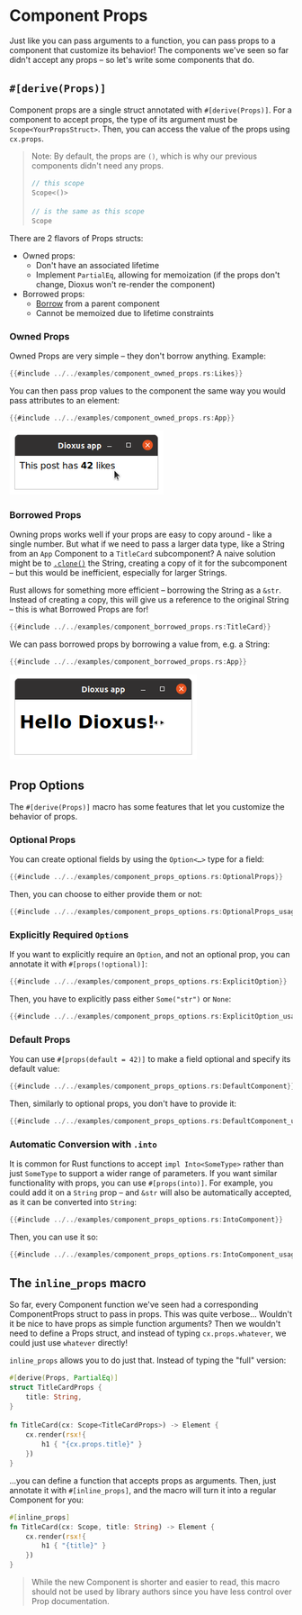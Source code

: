 # Component Props

Just like you can pass arguments to a function, you can pass props to a component that customize its behavior! The components we've seen so far didn't accept any props – so let's write some components that do.

## `#[derive(Props)]`

Component props are a single struct annotated with `#[derive(Props)]`. For a component to accept props, the type of its argument must be `Scope<YourPropsStruct>`. Then, you can access the value of the props using `cx.props`.

> Note: By default, the props are `()`, which is why our previous components didn't need any props.
> 
>```rust
>// this scope
>Scope<()>
>
>// is the same as this scope
>Scope
>```

There are 2 flavors of Props structs:
- Owned props:
  - Don't have an associated lifetime
  - Implement `PartialEq`, allowing for memoization (if the props don't change, Dioxus won't re-render the component)
- Borrowed props:
  - [Borrow](https://doc.rust-lang.org/beta/rust-by-example/scope/borrow.html) from a parent component
  - Cannot be memoized due to lifetime constraints


### Owned Props

Owned Props are very simple – they don't borrow anything. Example:

```rust
{{#include ../../examples/component_owned_props.rs:Likes}}
```

You can then pass prop values to the component the same way you would pass attributes to an element:
```rust
{{#include ../../examples/component_owned_props.rs:App}}
```

![Screenshot: Likes component](./images/component_owned_props_screenshot.png)

### Borrowed Props

Owning props works well if your props are easy to copy around - like a single number. But what if we need to pass a larger data type, like a String from an `App` Component to a `TitleCard` subcomponent? A naive solution might be to [`.clone()`](https://doc.rust-lang.org/std/clone/trait.Clone.html) the String, creating a copy of it for the subcomponent – but this would be inefficient, especially for larger Strings.

Rust allows for something more efficient – borrowing the String as a `&str`. Instead of creating a copy, this will give us a reference to the original String – this is what Borrowed Props are for!

```rust
{{#include ../../examples/component_borrowed_props.rs:TitleCard}}
```

We can pass borrowed props by borrowing a value from, e.g. a String:

```rust
{{#include ../../examples/component_borrowed_props.rs:App}}
```
![Screenshot: TitleCard component](./images/component_borrowed_props_screenshot.png)


## Prop Options

The `#[derive(Props)]` macro has some features that let you customize the behavior of props.

### Optional Props

You can create optional fields by using the `Option<…>` type for a field:

```rust
{{#include ../../examples/component_props_options.rs:OptionalProps}}
```

Then, you can choose to either provide them or not:

```rust
{{#include ../../examples/component_props_options.rs:OptionalProps_usage}}
```

### Explicitly Required `Option`s

If you want to explicitly require an `Option`, and not an optional prop, you can annotate it with `#[props(!optional)]`:

```rust
{{#include ../../examples/component_props_options.rs:ExplicitOption}}
```

Then, you have to explicitly pass either `Some("str")` or `None`:

```rust
{{#include ../../examples/component_props_options.rs:ExplicitOption_usage}}
```

### Default Props

You can use `#[props(default = 42)]` to make a field optional and specify its default value:

```rust
{{#include ../../examples/component_props_options.rs:DefaultComponent}}
```

Then, similarly to optional props, you don't have to provide it:

```rust
{{#include ../../examples/component_props_options.rs:DefaultComponent_usage}}
```

### Automatic Conversion with `.into`

It is common for Rust functions to accept `impl Into<SomeType>` rather than just `SomeType` to support a wider range of parameters. If you want similar functionality with props, you can use `#[props(into)]`. For example, you could add it on a `String` prop – and `&str` will also be automatically accepted, as it can be converted into `String`:

```rust
{{#include ../../examples/component_props_options.rs:IntoComponent}}
```

Then, you can use it so:

```rust
{{#include ../../examples/component_props_options.rs:IntoComponent_usage}}
```

## The `inline_props` macro

So far, every Component function we've seen had a corresponding ComponentProps struct to pass in props. This was quite verbose... Wouldn't it be nice to have props as simple function arguments? Then we wouldn't need to define a Props struct, and instead of typing `cx.props.whatever`, we could just use `whatever` directly!

`inline_props` allows you to do just that. Instead of typing the "full" version:

```rust
#[derive(Props, PartialEq)]
struct TitleCardProps {
    title: String,
}

fn TitleCard(cx: Scope<TitleCardProps>) -> Element {
    cx.render(rsx!{
        h1 { "{cx.props.title}" }
    })
}
```

...you can define a function that accepts props as arguments. Then, just annotate it with `#[inline_props]`, and the macro will turn it into a regular Component for you:

```rust
#[inline_props]
fn TitleCard(cx: Scope, title: String) -> Element {
    cx.render(rsx!{
        h1 { "{title}" }
    })
}
```

> While the new Component is shorter and easier to read, this macro should not be used by library authors since you have less control over Prop documentation.
